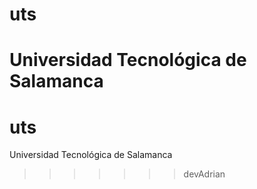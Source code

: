 
# uts
Universidad Tecnológica de Salamanca
=======
# uts
Universidad Tecnológica de Salamanca
>>>>>>> devAdrian
